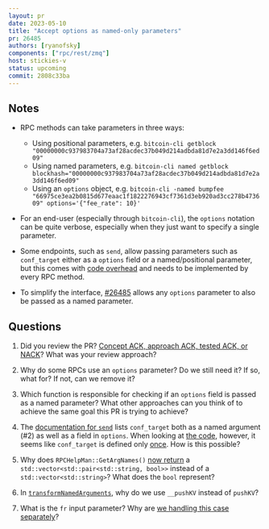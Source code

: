 ```yaml
---
layout: pr
date: 2023-05-10
title: "Accept options as named-only parameters"
pr: 26485
authors: [ryanofsky]
components: ["rpc/rest/zmq"]
host: stickies-v
status: upcoming
commit: 2808c33ba
---
```


## Notes

- RPC methods can take parameters in three ways:
  - Using positional parameters, e.g. `bitcoin-cli getblock "00000000c937983704a73af28acdec37b049d214adbda81d7e2a3dd146f6ed09"`
  - Using named parameters, e.g. `bitcoin-cli named getblock blockhash="00000000c937983704a73af28acdec37b049d214adbda81d7e2a3dd146f6ed09"`
  - Using an `options` object, e.g. `bitcoin-cli -named bumpfee "66975ce3ea2b0815d677eaac1f1822276943cf7361d3eb920ad3cc278b473609" options='{"fee_rate": 10}'`

- For an end-user (especially through `bitcoin-cli`), the `options` notation can be quite verbose, especially when they just want to specify a single parameter.

- Some endpoints, such as `send`, allow passing parameters such as `conf_target` either as a `options` field or a named/positional parameter, but this comes with [code overhead](https://github.com/bitcoin/bitcoin/blob/6c7ebcc14b7908a67a8f8764b398e76c8fb4fe8b/src/wallet/rpc/spend.cpp#L57-L77) and needs to be implemented by every RPC method.

- To simplify the interface, [#26485](https://github.com/bitcoin/bitcoin/pull/26485) allows any `options` parameter to also be passed as a named parameter.

## Questions

1. Did you review the PR? [Concept ACK, approach ACK, tested ACK, or NACK](https://github.com/bitcoin/bitcoin/blob/master/CONTRIBUTING.md#peer-review)? What was your review approach?

1. Why do some RPCs use an `options` parameter? Do we still need it? If so, what for? If not, can we remove it?

1. Which function is responsible for checking if an `options` field is passed as a named parameter? What other approaches can you think of to achieve the same goal this PR is trying to achieve?

1. The [documentation for `send`](https://bitcoincore.org/en/doc/24.0.0/rpc/wallet/send/) lists `conf_target` both as a named argument (#2) as well as a field in `options`. When looking at [the code](https://github.com/bitcoin/bitcoin/blob/6c7ebcc14b7908a67a8f8764b398e76c8fb4fe8b/src/wallet/rpc/spend.cpp#L1180-L1233), however, it seems like `conf_target` is defined only [once](https://github.com/bitcoin/bitcoin/blob/6c7ebcc14b7908a67a8f8764b398e76c8fb4fe8b/src/wallet/rpc/spend.cpp#L1186). How is this possible?

1. Why does `RPCHelpMan::GetArgNames()` [now return](https://github.com/bitcoin-core-review-club/bitcoin/commit/411485082c22b86e1224f60534fccf1e2bb8e8f3#diff-647c2f0c4261e4ba2bbfc487178f54f4702ad284b52c1ed2dbbd30a53a5ad487R609) a `std::vector<std::pair<std::string, bool>>` instead of a `std::vector<std::string>`? What does the `bool` represent?

1. In [`transformNamedArguments`](https://github.com/bitcoin-core-review-club/bitcoin/commit/411485082c22b86e1224f60534fccf1e2bb8e8f3#diff-019ee7d5e66b74eac42199f64e08cd0e90af4603bb3c105e294665ea4b411219R440), why do we use `__pushKV` instead of `pushKV`?

1. What is the `fr` input parameter? Why are [we handling this case separately](https://github.com/bitcoin-core-review-club/bitcoin/commit/411485082c22b86e1224f60534fccf1e2bb8e8f3#diff-019ee7d5e66b74eac42199f64e08cd0e90af4603bb3c105e294665ea4b411219R460-R462)?

<!-- TODO: After meeting, uncomment and add meeting log between the irc tags
## Meeting Log

{% irc %}
{% endirc %}
-->
